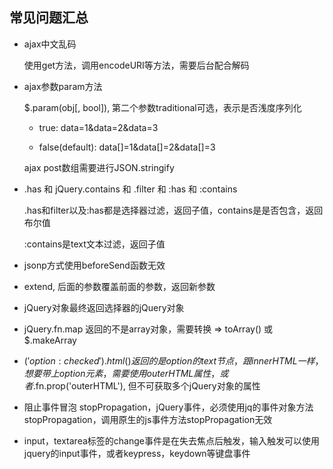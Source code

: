 ## 常见问题汇总

* ajax中文乱码  

  使用get方法，调用encodeURI等方法，需要后台配合解码

* ajax参数param方法  

  $.param(obj[, bool]), 第二个参数traditional可选，表示是否浅度序列化

    - true: data=1&data=2&data=3  

    - false(default): data[]=1&data[]=2&data[]=3 

  ajax post数组需要进行JSON.stringify

* .has 和 jQuery.contains 和 .filter 和 :has 和 :contains

  .has和filter以及:has都是选择器过滤，返回子值，contains是是否包含，返回布尔值  

  :contains是text文本过滤，返回子值 

* jsonp方式使用beforeSend函数无效

* extend, 后面的参数覆盖前面的参数，返回新参数

* jQuery对象最终返回选择器的jQuery对象

* jQuery.fn.map 返回的不是array对象，需要转换 => toArray() 或 $.makeArray

* $('option:checked').html() 返回的是option的text节点，跟innerHTML一样，想要带上option元素，需要使用outerHTML属性，或者$.fn.prop('outerHTML'), 但不可获取多个jQuery对象的属性

* 阻止事件冒泡 stopPropagation，jQuery事件，必须使用jq的事件对象方法stopPropagation，调用原生的js事件方法stopPropagation无效

* input，textarea标签的change事件是在失去焦点后触发，输入触发可以使用jquery的input事件，或者keypress，keydown等键盘事件
